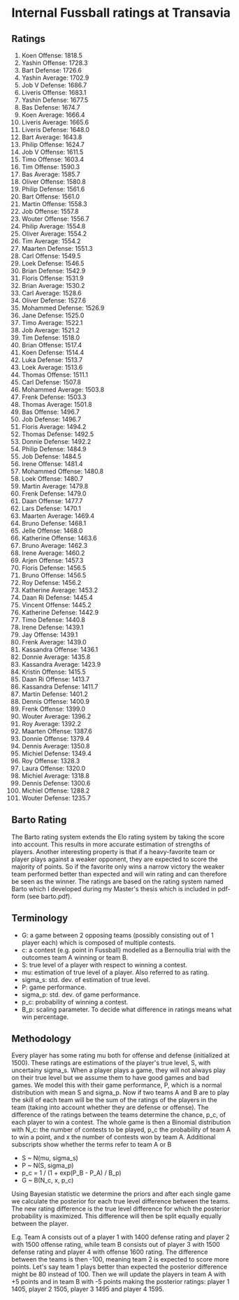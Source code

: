 # Internal Fussball ratings at Transavia
## Ratings
1. Koen Offense: 1818.5 
2. Yashin Offense: 1728.3 
3. Bart Defense: 1726.6 
4. Yashin Average: 1702.9 
5. Job V Defense: 1686.7 
6. Liveris Offense: 1683.1 
7. Yashin Defense: 1677.5 
8. Bas Defense: 1674.7 
9. Koen Average: 1666.4 
10. Liveris Average: 1665.6 
11. Liveris Defense: 1648.0 
12. Bart Average: 1643.8 
13. Philip Offense: 1624.7 
14. Job V Offense: 1611.5 
15. Timo Offense: 1603.4 
16. Tim Offense: 1590.3 
17. Bas Average: 1585.7 
18. Oliver Offense: 1580.8 
19. Philip  Defense: 1561.6 
20. Bart Offense: 1561.0 
21. Martin Offense: 1558.3 
22. Job Offense: 1557.8 
23. Wouter Offense: 1556.7 
24. Philip Average: 1554.8 
25. Oliver Average: 1554.2 
26. Tim Average: 1554.2 
27. Maarten Defense: 1551.3 
28. Carl Offense: 1549.5 
29. Loek Defense: 1546.5 
30. Brian Defense: 1542.9 
31. Floris Offense: 1531.9 
32. Brian Average: 1530.2 
33. Carl Average: 1528.6 
34. Oliver Defense: 1527.6 
35. Mohammed Defense: 1526.9 
36. Jane Defense: 1525.0 
37. Timo Average: 1522.1 
38. Job Average: 1521.2 
39. Tim Defense: 1518.0 
40. Brian Offense: 1517.4 
41. Koen Defense: 1514.4 
42. Luka Defense: 1513.7 
43. Loek Average: 1513.6 
44. Thomas Offense: 1511.1 
45. Carl Defense: 1507.8 
46. Mohammed Average: 1503.8 
47. Frenk  Defense: 1503.3 
48. Thomas Average: 1501.8 
49. Bas Offense: 1496.7 
50. Job  Defense: 1496.7 
51. Floris Average: 1494.2 
52. Thomas Defense: 1492.5 
53. Donnie Defense: 1492.2 
54. Philip Defense: 1484.9 
55. Job Defense: 1484.5 
56. Irene Offense: 1481.4 
57. Mohammed Offense: 1480.8 
58. Loek Offense: 1480.7 
59. Martin Average: 1479.8 
60. Frenk Defense: 1479.0 
61. Daan Offense: 1477.7 
62. Lars Defense: 1470.1 
63. Maarten Average: 1469.4 
64. Bruno Defense: 1468.1 
65. Jelle Offense: 1468.0 
66. Katherine Offense: 1463.6 
67. Bruno Average: 1462.3 
68. Irene Average: 1460.2 
69. Arjen Offense: 1457.3 
70. Floris Defense: 1456.5 
71. Bruno Offense: 1456.5 
72. Roy Defense: 1456.2 
73. Katherine Average: 1453.2 
74. Daan Ri Defense: 1445.4 
75. Vincent Offense: 1445.2 
76. Katherine Defense: 1442.9 
77. Timo Defense: 1440.8 
78. Irene Defense: 1439.1 
79. Jay Offense: 1439.1 
80. Frenk Average: 1439.0 
81. Kassandra Offense: 1436.1 
82. Donnie Average: 1435.8 
83. Kassandra Average: 1423.9 
84. Kristin Offense: 1415.5 
85. Daan Ri Offense: 1413.7 
86. Kassandra Defense: 1411.7 
87. Martin Defense: 1401.2 
88. Dennis Offense: 1400.9 
89. Frenk Offense: 1399.0 
90. Wouter Average: 1396.2 
91. Roy Average: 1392.2 
92. Maarten Offense: 1387.6 
93. Donnie Offense: 1379.4 
94. Dennis Average: 1350.8 
95. Michiel Defense: 1349.4 
96. Roy Offense: 1328.3 
97. Laura Offense: 1320.0 
98. Michiel Average: 1318.8 
99. Dennis Defense: 1300.6 
100. Michiel Offense: 1288.2 
101. Wouter Defense: 1235.7 

## Barto Rating
The Barto rating system extends the Elo rating system by taking the score into account. This results in more accurate estimation of strengths of players. Another interesting property is that if a heavy-favorite team or player plays against a weaker opponent, they are expected to score the majority of points. So if the favorite only wins a narrow victory the weaker team performed better than expected and will win rating and can therefore be seen as the winner. The ratings are based on the rating system named Barto which I developed during my Master's thesis which is included in pdf-form (see barto.pdf).
## Terminology
- G: a game between 2 opposing teams (possibly consisting out of 1 player each) which is composed of multiple contests.
- c: a contest (e.g. point in Fussball) modelled as a Bernoullia trial with the outcomes team A winning or team B.
- S: true level of a player with respect to winning a contest.
- mu: estimation of true level of a player. Also referred to as rating.
- sigma_s: std. dev. of estimation of true level.
- P: game performance.
- sigma_p: std. dev. of game performance.
- p_c: probability of winning a contest.
- B_p: scaling parameter. To decide what difference in ratings means what win percentage.
## Methodology
Every player has some rating mu both for offense and defense (initialized at 1500). These ratings are estimations of the player's true level, S, with uncertainy sigma_s. When a player plays a game, they will not always play on their true level but we assume them to have good games and bad games. We model this with their game performance, P, which is a normal distribution with mean S and sigma_p. Now if two teams A and B are to play the skill of each team will be the sum of the ratings of the players in the team (taking into account whether they are defense or offense). The difference of the ratings between the teams determine the chance, p_c, of each player to win a contest. The whole game is then a Binomial distribution with N_c: the number of contests to be played, p_c the probability of team A to win a point, and x the number of contests won by team A. Additional subscripts show whether the terms refer to team A or B
- S ~ N(mu, sigma_s)
- P ~ N(S, sigma_p)
- p_c = 1 / (1 + exp(P_B - P_A) / B_p)
- G ~ B(N_c, x, p_c)

Using Bayesian statistic we determine the priors and after each single game we calculate the posterior for each true level difference between the teams. The new rating difference is the true level difference for which the posterior probability is maximized. This difference will then be split equally equally between the player. 

E.g. Team A consists out of a player 1 with 1400 defense rating and player 2 with 1500 offense rating, while team B consists out of player 3 with 1500 defense rating and player 4 with offense 1600 rating. The difference between the teams is then -100, meaning team 2 is expected to score more points. Let's say team 1 plays better than expected the posterior difference might be 80 instead of 100. Then we will update the players in team A with +5 points and in team B with -5 points making the posterior ratings: player 1 1405, player 2 1505, player 3 1495 and player 4 1595.